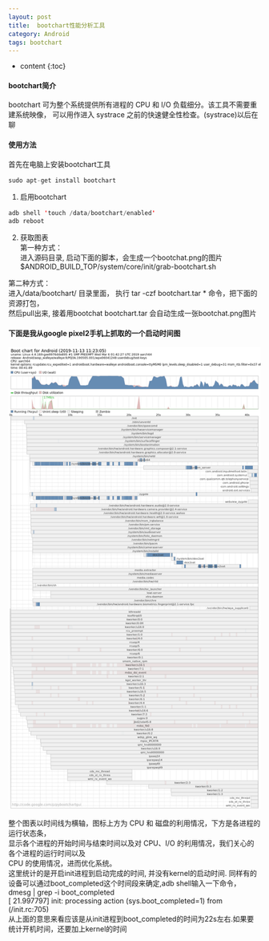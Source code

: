 ```yaml
---
layout: post
title:  bootchart性能分析工具
category: Android
tags: bootchart
---
```

* content
{:toc}
#### bootchart简介
bootchart 可为整个系统提供所有进程的 CPU 和 I/O 负载细分。该工具不需要重建系统映像，
可以用作进入 systrace 之前的快速健全性检查。(systrace)以后在聊


#### 使用方法

首先在电脑上安装bootchart工具  
```java
sudo apt-get install bootchart
```

1. 启用bootchart

```java
adb shell 'touch /data/bootchart/enabled'
adb reboot
```

2. 获取图表  
第一种方式：  
进入源码目录, 启动下面的脚本，会生成一个bootchat.png的图片
$ANDROID_BUILD_TOP/system/core/init/grab-bootchart.sh

第二种方式：  
进入/data/bootchart/ 目录里面， 执行 tar -czf bootchart.tar * 命令，把下面的资源打包，  
然后pull出来, 接着用bootchat bootchart.tar 会自动生成一张bootchat.png图片

#### 下面是我从google pixel2手机上抓取的一个启动时间图
![avatar](https://github.com/skypx/BlogResource/raw/master/other/bootchart.png)

整个图表以时间线为横轴，图标上方为 CPU 和 磁盘的利用情况，下方是各进程的运行状态条，  
显示各个进程的开始时间与结束时间以及对 CPU、I/O 的利用情况，我们关心的各个进程的运行时间以及  
CPU 的使用情况，进而优化系统。  
这里统计的是开启init进程到启动完成的时间, 并没有kernel的启动时间.
同样有的设备可以通过boot_completed这个时间段来确定,adb shell输入一下命令，  
dmesg | grep -i boot_completed  
[   21.997797] init: processing action (sys.boot_completed=1) from (/init.rc:705)  
从上面的意思来看应该是从init进程到boot_completed的时间为22s左右.如果要统计开机时间，还要加上kernel的时间
